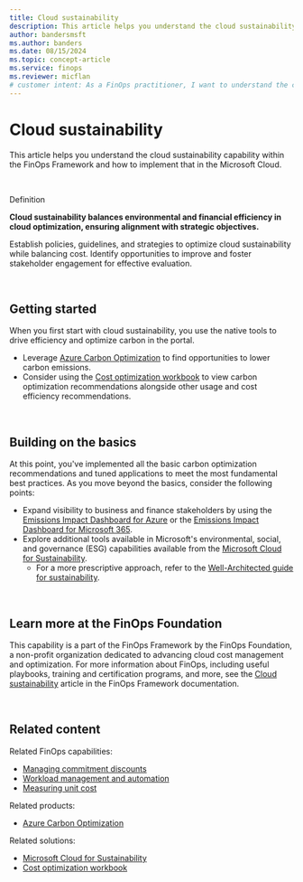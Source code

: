 ```yaml
---
title: Cloud sustainability
description: This article helps you understand the cloud sustainability capability within the FinOps Framework and how to implement that in the Microsoft Cloud.
author: bandersmsft
ms.author: banders
ms.date: 08/15/2024
ms.topic: concept-article
ms.service: finops
ms.reviewer: micflan
# customer intent: As a FinOps practitioner, I want to understand the cloud sustainability capability so that I can implement that in the Microsoft cloud.
---
```


<!-- markdownlint-disable-next-line MD025 -->
# Cloud sustainability

This article helps you understand the cloud sustainability capability within the FinOps Framework and how to implement that in the Microsoft Cloud.

<br>

Definition

**Cloud sustainability balances environmental and financial efficiency in cloud optimization, ensuring alignment with strategic objectives.**

Establish policies, guidelines, and strategies to optimize cloud sustainability while balancing cost. Identify opportunities to improve and foster stakeholder engagement for effective evaluation.

<br>

## Getting started

When you first start with cloud sustainability, you use the native tools to drive efficiency and optimize carbon in the portal.

- Leverage [Azure Carbon Optimization](https://learn.microsoft.com/azure/carbon-optimization/overview) to find opportunities to lower carbon emissions.
- Consider using the [Cost optimization workbook](../../../../_optimize/optimization-workbook/README.md) to view carbon optimization recommendations alongside other usage and cost efficiency recommendations. 
<br>

## Building on the basics

At this point, you've implemented all the basic carbon optimization recommendations and tuned applications to meet the most fundamental best practices. As you move beyond the basics, consider the following points:

- Expand visibility to business and finance stakeholders by using the [Emissions Impact Dashboard for Azure](https://learn.microsoft.com/power-bi/connect-data/service-connect-to-emissions-impact-dashboard) or the [Emissions Impact Dashboard for Microsoft 365](https://learn.microsoft.com/power-bi/connect-data/service-connect-to-emissions-impact-dashboard).
- Explore additional tools available in Microsoft's environmental, social, and governance (ESG) capabilities available from the [Microsoft Cloud for Sustainability](https://learn.microsoft.com/industry/sustainability/overview).
  - For a more prescriptive approach, refer to the [Well-Architected guide for sustainability](https://learn.microsoft.com/industry/well-architected/sustainability).

<br>

## Learn more at the FinOps Foundation

This capability is a part of the FinOps Framework by the FinOps Foundation, a non-profit organization dedicated to advancing cloud cost management and optimization. For more information about FinOps, including useful playbooks, training and certification programs, and more, see the [Cloud sustainability](https://www.finops.org/framework/capabilities/cloud-sustainability/) article in the FinOps Framework documentation.


<br>

## Related content

Related FinOps capabilities:

- [Managing commitment discounts](./commitment-discounts.md)
- [Workload management and automation](./workloads.md)
- [Measuring unit cost](../quantify/unit-economics.md)

Related products:

- [Azure Carbon Optimization](/azure/carbon-optimization)

Related solutions:

- [Microsoft Cloud for Sustainability](industry/sustainability)
- [Cost optimization workbook](../../toolkit/optimization-workbook/cost-optimization-workbook.md)

<br>
